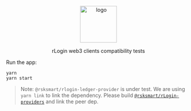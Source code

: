 <p align="middle">
    <img src="https://www.rifos.org/assets/img/logo.svg" alt="logo" height="100" >
</p>
<p align="middle">
    rLogin web3 clients compatibility tests
</p>


Run the app:

```
yarn
yarn start
```

> Note: `@rsksmart/rlogin-ledger-provider` is under test. We are using `yarn link` to link the dependency. Please build [`@rsksmart/rLogin-providers`](https://github.com/rsksmart/rlogin-providers) and link the peer dep.
